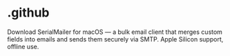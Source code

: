 # .github
Download SerialMailer for macOS — a bulk email client that merges custom fields into emails and sends them securely via SMTP. Apple Silicon support, offline use.
